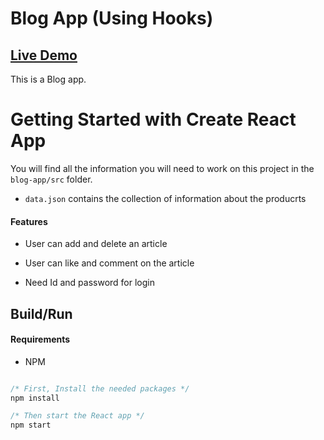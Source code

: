 <h1> Blog App (Using Hooks)</h1>

## [Live Demo](https://blog-app-six-tawny.vercel.app/)

This is a Blog app.

# Getting Started with Create React App

You will find all the information you will need to work on this project in the `blog-app/src` folder.
- `data.json` contains the collection of information about the producrts

#### Features

- User can add and delete an article

- User can like and comment on the
  article

- Need Id and password for login


## Build/Run

#### Requirements

- NPM

```javascript

/* First, Install the needed packages */
npm install

/* Then start the React app */
npm start

```
